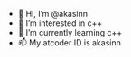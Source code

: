 - 👋 Hi, I’m @akasinn
- 👀 I’m interested in c++
- 🌱 I’m currently learning c++
- 📫 My atcoder ID is akasinn
<!---
- 💞️ I’m looking to collaborate on ...
akasinn/akasinn is a ✨ special ✨ repository because its `README.md` (this file) appears on your GitHub profile.
You can click the Preview link to take a look at your changes.
--->
